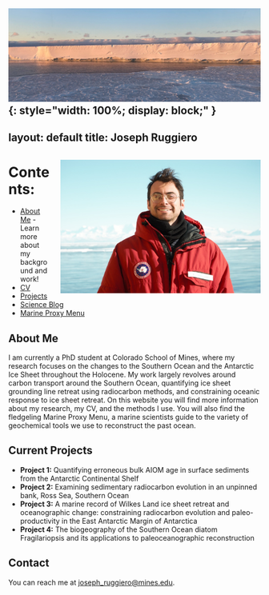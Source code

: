 ![Banner](/assets/beeg_iceberg.JPG){: style="width: 100%; display: block;" }
---
layout: default
title: Joseph Ruggiero
---
<p style="text-align: right; float: right; margin-left: 20px; margin-bottom: 10px;">
  <img src="/assets/headshot.JPG" alt="Headshot of Joseph Ruggiero" width="400">
</p>

# Contents:

- [About Me](/about) - Learn more about my background and work!
- [CV](/cv)
- [Projects](/projects)
- [Science Blog](/sci_blog)
- [Marine Proxy Menu](/marine_proxy_menu)

## About Me

I am currently a PhD student at Colorado School of Mines, where my research focuses on the changes to the Southern Ocean and the Antarctic Ice Sheet throughout the Holocene.  My work largely revolves around carbon transport around the Southern Ocean, quantifying ice sheet grounding line retreat using radiocarbon methods, and constraining oceanic response to ice sheet retreat. On this website you will find more information about my research, my CV, and the methods I use.  You will also find the fledgeling Marine Proxy Menu, a marine scientists guide to the variety of geochemical tools we use to reconstruct the past ocean.

## Current Projects

- **Project 1:** Quantifying erroneous bulk AIOM age in surface sediments from the Antarctic Continental Shelf
- **Project 2:** Examining sedimentary radiocarbon evolution in an unpinned bank, Ross Sea, Southern Ocean
- **Project 3:** A marine record of Wilkes Land ice sheet retreat and oceanographic change: constraining radiocarbon evolution and paleo-productivity in the East Antarctic Margin of Antarctica
- **Project 4:** The biogeography of the Southern Ocean diatom Fragilariopsis and its applications to paleoceanographic reconstruction

## Contact

You can reach me at [joseph_ruggiero@mines.edu](mailto:joseph_ruggiero@mines.edu).
